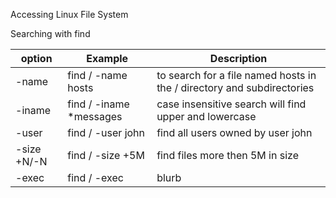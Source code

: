 Accessing Linux File System

Searching with find 

option | Example | Description
-------|---------|-------------
-name | find / -name hosts| to search for a file named hosts in the / directory and subdirectories
-iname| find / -iname *messages | case insensitive search will find upper and lowercase
-user | find / -user john | find all users owned by user john
-size +N/-N | find / -size +5M | find files more then 5M in size 
-exec | find / -exec | blurb

